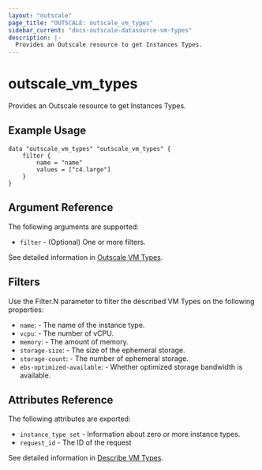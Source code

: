 ```yaml
---
layout: "outscale"
page_title: "OUTSCALE: outscale_vm_types"
sidebar_current: "docs-outscale-datasource-vm-types"
description: |-
  Provides an Outscale resource to get Instances Types.
---
```


# outscale_vm_types

Provides an Outscale resource to get Instances Types.

## Example Usage

```hcl
data "outscale_vm_types" "outscale_vm_types" {
    filter {
        name = "name"
        values = ["c4.large"]
    }
}
```

## Argument Reference

The following arguments are supported:

* `filter` - (Optional) One or more filters.

See detailed information in [Outscale VM Types](https://wiki.outscale.net/display/DOCU/Getting+Information+About+Your+Instances).

## Filters

Use the Filter.N parameter to filter the described VM Types on the following properties:

* `name`: - The name of the instance type.
* `vcpu`: - The number of vCPU.
* `memory`: - The amount of memory.
* `storage-size`: - The size of the ephemeral storage.
* `storage-count`: - The number of ephemeral storage.
* `ebs-optimized-available`: -  Whether optimized storage bandwidth is available.

## Attributes Reference

The following attributes are exported:

* `instance_type_set` - Information about zero or more instance types.
* `request_id` - The ID of the request

See detailed information in [Describe VM Types](http://docs.outscale.com/api_fcu/operations/Action_DescribeInstanceTypes_get.html#_api_fcu-action_describeinstancetypes_get).
